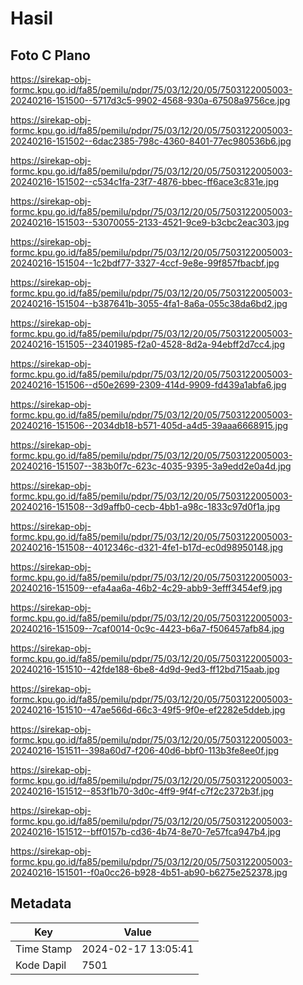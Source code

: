 # Hasil

## Foto C Plano

https://sirekap-obj-formc.kpu.go.id/fa85/pemilu/pdpr/75/03/12/20/05/7503122005003-20240216-151500--5717d3c5-9902-4568-930a-67508a9756ce.jpg

https://sirekap-obj-formc.kpu.go.id/fa85/pemilu/pdpr/75/03/12/20/05/7503122005003-20240216-151502--6dac2385-798c-4360-8401-77ec980536b6.jpg

https://sirekap-obj-formc.kpu.go.id/fa85/pemilu/pdpr/75/03/12/20/05/7503122005003-20240216-151502--c534c1fa-23f7-4876-bbec-ff6ace3c831e.jpg

https://sirekap-obj-formc.kpu.go.id/fa85/pemilu/pdpr/75/03/12/20/05/7503122005003-20240216-151503--53070055-2133-4521-9ce9-b3cbc2eac303.jpg

https://sirekap-obj-formc.kpu.go.id/fa85/pemilu/pdpr/75/03/12/20/05/7503122005003-20240216-151504--1c2bdf77-3327-4ccf-9e8e-99f857fbacbf.jpg

https://sirekap-obj-formc.kpu.go.id/fa85/pemilu/pdpr/75/03/12/20/05/7503122005003-20240216-151504--b387641b-3055-4fa1-8a6a-055c38da6bd2.jpg

https://sirekap-obj-formc.kpu.go.id/fa85/pemilu/pdpr/75/03/12/20/05/7503122005003-20240216-151505--23401985-f2a0-4528-8d2a-94ebff2d7cc4.jpg

https://sirekap-obj-formc.kpu.go.id/fa85/pemilu/pdpr/75/03/12/20/05/7503122005003-20240216-151506--d50e2699-2309-414d-9909-fd439a1abfa6.jpg

https://sirekap-obj-formc.kpu.go.id/fa85/pemilu/pdpr/75/03/12/20/05/7503122005003-20240216-151506--2034db18-b571-405d-a4d5-39aaa6668915.jpg

https://sirekap-obj-formc.kpu.go.id/fa85/pemilu/pdpr/75/03/12/20/05/7503122005003-20240216-151507--383b0f7c-623c-4035-9395-3a9edd2e0a4d.jpg

https://sirekap-obj-formc.kpu.go.id/fa85/pemilu/pdpr/75/03/12/20/05/7503122005003-20240216-151508--3d9affb0-cecb-4bb1-a98c-1833c97d0f1a.jpg

https://sirekap-obj-formc.kpu.go.id/fa85/pemilu/pdpr/75/03/12/20/05/7503122005003-20240216-151508--4012346c-d321-4fe1-b17d-ec0d98950148.jpg

https://sirekap-obj-formc.kpu.go.id/fa85/pemilu/pdpr/75/03/12/20/05/7503122005003-20240216-151509--efa4aa6a-46b2-4c29-abb9-3efff3454ef9.jpg

https://sirekap-obj-formc.kpu.go.id/fa85/pemilu/pdpr/75/03/12/20/05/7503122005003-20240216-151509--7caf0014-0c9c-4423-b6a7-f506457afb84.jpg

https://sirekap-obj-formc.kpu.go.id/fa85/pemilu/pdpr/75/03/12/20/05/7503122005003-20240216-151510--42fde188-6be8-4d9d-9ed3-ff12bd715aab.jpg

https://sirekap-obj-formc.kpu.go.id/fa85/pemilu/pdpr/75/03/12/20/05/7503122005003-20240216-151510--47ae566d-66c3-49f5-9f0e-ef2282e5ddeb.jpg

https://sirekap-obj-formc.kpu.go.id/fa85/pemilu/pdpr/75/03/12/20/05/7503122005003-20240216-151511--398a60d7-f206-40d6-bbf0-113b3fe8ee0f.jpg

https://sirekap-obj-formc.kpu.go.id/fa85/pemilu/pdpr/75/03/12/20/05/7503122005003-20240216-151512--853f1b70-3d0c-4ff9-9f4f-c7f2c2372b3f.jpg

https://sirekap-obj-formc.kpu.go.id/fa85/pemilu/pdpr/75/03/12/20/05/7503122005003-20240216-151512--bff0157b-cd36-4b74-8e70-7e57fca947b4.jpg

https://sirekap-obj-formc.kpu.go.id/fa85/pemilu/pdpr/75/03/12/20/05/7503122005003-20240216-151501--f0a0cc26-b928-4b51-ab90-b6275e252378.jpg


## Metadata

| Key        | Value               |
| ---------- | ------------------- |
| Time Stamp | 2024-02-17 13:05:41 |
| Kode Dapil | 7501                |



